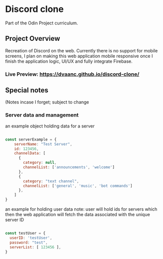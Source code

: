 # Discord clone
 Part of the Odin Project curriculum.

## Project Overview
Recreation of Discord on the web. Currently there is no support for mobile screens, 
I plan on making this web application mobile responsive once I finish the application logic, UI/UX and fully integrate Firebase.

### Live Preview: **https://dvaanc.github.io/discord-clone/**

## Special notes
 (Notes incase I forget;
 subject to change
### Server data and management
an example object holding data for a server

```javascript

const serverExample = { 
    serverName: "Test Server",
    id: 123456, 
    channelData: [
      {
        category: null,
        channelList: ['announcements', 'welcome']
      },
      {
        category: "text channel",
        channelList: ['general', 'music', 'bot commands']
      },
    ]
}

```

an example for holding user data 
note: user will hold ids for servers which then the web application will fetch the data associated with the unique server ID

```javascript

const testUser = {
  userID: 'testUser',
  password: "test",
  serverList: [ 123456 ],
}

```



